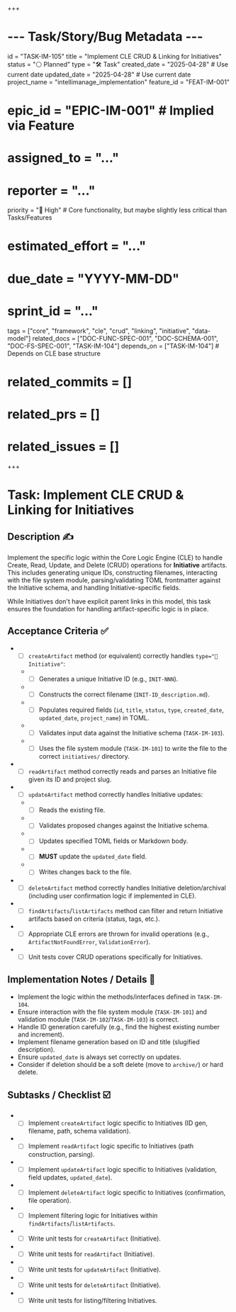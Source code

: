 +++
# --- Task/Story/Bug Metadata ---
id = "TASK-IM-105"
title = "Implement CLE CRUD & Linking for Initiatives"
status = "⚪️ Planned"
type = "🛠️ Task"
created_date = "2025-04-28" # Use current date
updated_date = "2025-04-28" # Use current date
project_name = "intellimanage_implementation"
feature_id = "FEAT-IM-001"
# epic_id = "EPIC-IM-001" # Implied via Feature
# assigned_to = "..."
# reporter = "..."
priority = "🔼 High" # Core functionality, but maybe slightly less critical than Tasks/Features
# estimated_effort = "..."
# due_date = "YYYY-MM-DD"
# sprint_id = "..."
tags = ["core", "framework", "cle", "crud", "linking", "initiative", "data-model"]
related_docs = ["DOC-FUNC-SPEC-001", "DOC-SCHEMA-001", "DOC-FS-SPEC-001", "TASK-IM-104"]
depends_on = ["TASK-IM-104"] # Depends on CLE base structure
# related_commits = []
# related_prs = []
# related_issues = []
+++

# Task: Implement CLE CRUD & Linking for Initiatives

## Description ✍️

Implement the specific logic within the Core Logic Engine (CLE) to handle Create, Read, Update, and Delete (CRUD) operations for **Initiative** artifacts. This includes generating unique IDs, constructing filenames, interacting with the file system module, parsing/validating TOML frontmatter against the Initiative schema, and handling Initiative-specific fields.

While Initiatives don't have explicit parent links in this model, this task ensures the foundation for handling artifact-specific logic is in place.

## Acceptance Criteria ✅

*   - [ ] `createArtifact` method (or equivalent) correctly handles `type="🎯 Initiative"`:
    *   - [ ] Generates a unique Initiative ID (e.g., `INIT-NNN`).
    *   - [ ] Constructs the correct filename (`INIT-ID_description.md`).
    *   - [ ] Populates required fields (`id`, `title`, `status`, `type`, `created_date`, `updated_date`, `project_name`) in TOML.
    *   - [ ] Validates input data against the Initiative schema (`TASK-IM-103`).
    *   - [ ] Uses the file system module (`TASK-IM-101`) to write the file to the correct `initiatives/` directory.
*   - [ ] `readArtifact` method correctly reads and parses an Initiative file given its ID and project slug.
*   - [ ] `updateArtifact` method correctly handles Initiative updates:
    *   - [ ] Reads the existing file.
    *   - [ ] Validates proposed changes against the Initiative schema.
    *   - [ ] Updates specified TOML fields or Markdown body.
    *   - [ ] **MUST** update the `updated_date` field.
    *   - [ ] Writes changes back to the file.
*   - [ ] `deleteArtifact` method correctly handles Initiative deletion/archival (including user confirmation logic if implemented in CLE).
*   - [ ] `findArtifacts`/`listArtifacts` method can filter and return Initiative artifacts based on criteria (status, tags, etc.).
*   - [ ] Appropriate CLE errors are thrown for invalid operations (e.g., `ArtifactNotFoundError`, `ValidationError`).
*   - [ ] Unit tests cover CRUD operations specifically for Initiatives.

## Implementation Notes / Details 📝

*   Implement the logic within the methods/interfaces defined in `TASK-IM-104`.
*   Ensure interaction with the file system module (`TASK-IM-101`) and validation module (`TASK-IM-102`/`TASK-IM-103`) is correct.
*   Handle ID generation carefully (e.g., find the highest existing number and increment).
*   Implement filename generation based on ID and title (slugified description).
*   Ensure `updated_date` is always set correctly on updates.
*   Consider if deletion should be a soft delete (move to `archive/`) or hard delete.

## Subtasks / Checklist ☑️

*   - [ ] Implement `createArtifact` logic specific to Initiatives (ID gen, filename, path, schema validation).
*   - [ ] Implement `readArtifact` logic specific to Initiatives (path construction, parsing).
*   - [ ] Implement `updateArtifact` logic specific to Initiatives (validation, field updates, `updated_date`).
*   - [ ] Implement `deleteArtifact` logic specific to Initiatives (confirmation, file operation).
*   - [ ] Implement filtering logic for Initiatives within `findArtifacts`/`listArtifacts`.
*   - [ ] Write unit tests for `createArtifact` (Initiative).
*   - [ ] Write unit tests for `readArtifact` (Initiative).
*   - [ ] Write unit tests for `updateArtifact` (Initiative).
*   - [ ] Write unit tests for `deleteArtifact` (Initiative).
*   - [ ] Write unit tests for listing/filtering Initiatives.